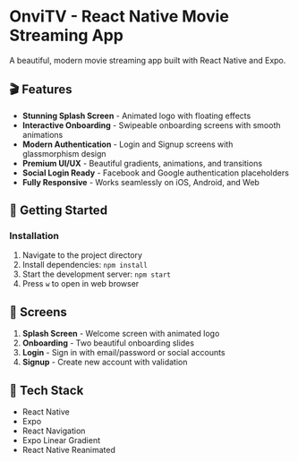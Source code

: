 # OnviTV - React Native Movie Streaming App

A beautiful, modern movie streaming app built with React Native and Expo.

## 🎬 Features

- **Stunning Splash Screen** - Animated logo with floating effects
- **Interactive Onboarding** - Swipeable onboarding screens with smooth animations
- **Modern Authentication** - Login and Signup screens with glassmorphism design
- **Premium UI/UX** - Beautiful gradients, animations, and transitions
- **Social Login Ready** - Facebook and Google authentication placeholders
- **Fully Responsive** - Works seamlessly on iOS, Android, and Web

## 🚀 Getting Started

### Installation

1. Navigate to the project directory
2. Install dependencies: `npm install`
3. Start the development server: `npm start`
4. Press `w` to open in web browser

## 📱 Screens

1. **Splash Screen** - Welcome screen with animated logo
2. **Onboarding** - Two beautiful onboarding slides
3. **Login** - Sign in with email/password or social accounts
4. **Signup** - Create new account with validation

## 🎨 Tech Stack

- React Native
- Expo
- React Navigation
- Expo Linear Gradient
- React Native Reanimated
